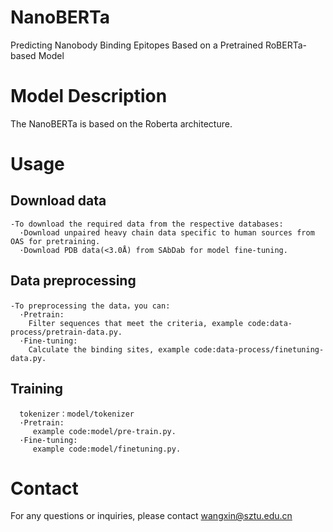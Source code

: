 # NanoBERTa
Predicting Nanobody Binding Epitopes Based on a Pretrained RoBERTa-based Model
# Model Description
The NanoBERTa is based on the Roberta architecture.
# Usage
  ## Download data
    -To download the required data from the respective databases:
      ·Download unpaired heavy chain data specific to human sources from OAS for pretraining.
      ·Download PDB data(<3.0Å) from SAbDab for model fine-tuning.
  ## Data preprocessing
    -To preprocessing the data，you can:
      ·Pretrain:
        Filter sequences that meet the criteria, example code:data-process/pretrain-data.py.
      ·Fine-tuning:
        Calculate the binding sites, example code:data-process/finetuning-data.py.
  ## Training
      tokenizer：model/tokenizer
      ·Pretrain:
         example code:model/pre-train.py.
      ·Fine-tuning:
         example code:model/finetuning.py.
# Contact
For any questions or inquiries, please contact wangxin@sztu.edu.cn
